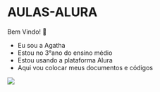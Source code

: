 # AULAS-ALURA

Bem Vindo! 🖤

- Eu sou a Agatha
- Estou no 3°ano do ensino médio
- Estou usando a plataforma Alura
- Aqui vou colocar meus documentos e códigos

![](https://th.bing.com/th/id/R.b8ee4fc75c808d5cc3f5912bc078f999?rik=Y5%2fbVGcnKVAfJw&riu=http%3a%2f%2folegif.com%2fbin%2fgifs%2f00%2f07%2f36.gif&ehk=Dj52dawv1AwopfsJ8pP5uHZiOncsvP34jxY%2bzzHqjk8%3d&risl=&pid=ImgRaw&r=0)
